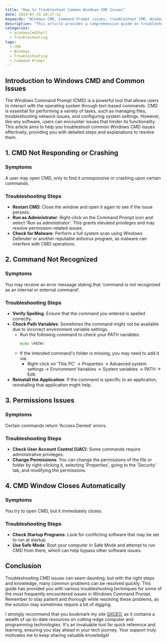 ```yaml
---
title: "How to Troubleshoot Common Windows CMD Issues"
date: 2024-07-25 20:27:12
keywords: "Windows CMD, Command Prompt issues, troubleshoot CMD, Windows troubleshooting, CMD commands"
description: "This article provides a comprehensive guide on troubleshooting common issues encountered in Windows Command Prompt (CMD). It covers various problems that users may face, along with step-by-step solutions and explanations of relevant commands and techniques. Perfect for both beginners and experienced users, this tutorial offers valuable insights into improving your CMD experience and understanding how to effectively resolve issues. Whether you're dealing with execution errors, missing commands, or unexpected behavior, you'll find practical advice and easy-to-follow steps to guide you through the troubleshooting process."
categories:
  - windowsCmdShell
  - Troubleshooting
tags:
  - CMD
  - Windows
  - Troubleshooting
  - Command Prompt
---
```


## Introduction to Windows CMD and Common Issues 

The Windows Command Prompt (CMD) is a powerful tool that allows users to interact with the operating system through text-based commands. CMD is essential for performing a variety of tasks, such as managing files, troubleshooting network issues, and configuring system settings. However, like any software, users can encounter issues that hinder its functionality. This article aims to help you troubleshoot common Windows CMD issues effectively, providing you with detailed steps and explanations to resolve them.

<!-- more -->

## 1. CMD Not Responding or Crashing

### Symptoms
A user may open CMD, only to find it unresponsive or crashing upon certain commands.

### Troubleshooting Steps
- **Restart CMD**: Close the window and open it again to see if the issue persists.
- **Run as Administrator**: Right-click on the Command Prompt icon and select 'Run as administrator'. This grants elevated privileges and may resolve permission-related issues.
- **Check for Malware**: Perform a full system scan using Windows Defender or another reputable antivirus program, as malware can interfere with CMD operations.

## 2. Command Not Recognized

### Symptoms
You may receive an error message stating that 'command is not recognized as an internal or external command'.

### Troubleshooting Steps
- **Verify Spelling**: Ensure that the command you entered is spelled correctly.
- **Check Path Variables**: Sometimes the command might not be available due to incorrect environment variable settings. 
    - Run the following command to check your PATH variables:
      ```cmd
      echo %PATH%
      ```
    - If the intended command's folder is missing, you may need to add it via:
      - Right-click on 'This PC' -> Properties -> Advanced system settings -> Environment Variables -> System variables -> PATH -> Edit.
- **Reinstall the Application**: If the command is specific to an application, reinstalling that application might help.

## 3. Permissions Issues

### Symptoms
Certain commands return 'Access Denied' errors.

### Troubleshooting Steps
- **Check User Account Control (UAC)**: Some commands require administrative privileges.
- **Change Permissions**: You can change the permissions of the file or folder by right-clicking it, selecting 'Properties', going to the 'Security' tab, and modifying the permissions.

## 4. CMD Window Closes Automatically

### Symptoms
You try to open CMD, but it immediately closes.

### Troubleshooting Steps
- **Check Startup Programs**: Look for conflicting software that may be set to run at startup.
- **Use Safe Mode**: Boot your computer in Safe Mode and attempt to run CMD from there, which can help bypass other software issues.

## Conclusion

Troubleshooting CMD issues can seem daunting, but with the right steps and knowledge, many common problems can be resolved quickly. This guide has provided you with various troubleshooting techniques for some of the most frequently encountered issues in Windows Command Prompt. Remember to stay patient and thorough while resolving these problems, as the solution may sometimes require a bit of digging. 

I strongly recommend that you bookmark my site [GitCEO](https://gitceo.com), as it contains a wealth of up-to-date resources on cutting-edge computer and programming technologies. It's an invaluable tool for quick reference and learning, ensuring you stay ahead in your tech journey. Your support truly motivates me to keep sharing valuable knowledge!